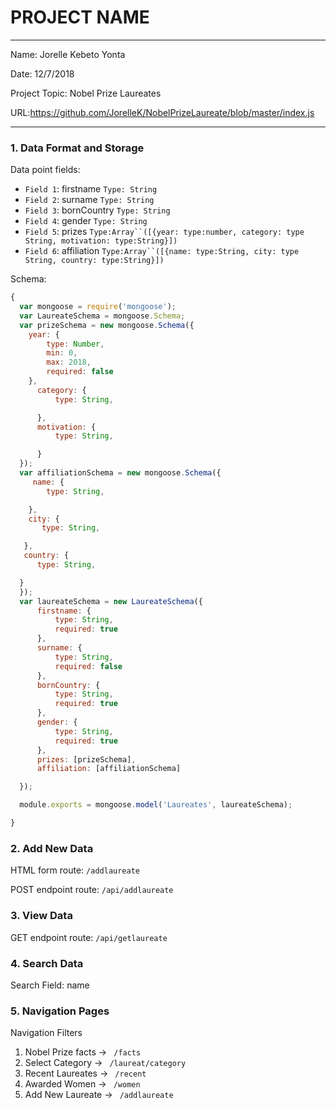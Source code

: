 
# PROJECT NAME

---

Name: Jorelle Kebeto Yonta

Date: 12/7/2018

Project Topic: Nobel Prize Laureates

URL:https://github.com/JorelleK/NobelPrizeLaureate/blob/master/index.js

---


### 1. Data Format and Storage

Data point fields:
- `Field 1`:     firstname       `Type: String`
- `Field 2`:     surname       `Type: String`
- `Field 3`:     bornCountry       `Type: String`
- `Field 4`:     gender          `Type: String`
- `Field 5`:     prizes         `Type:Array``([{year: type:number, category: type String, motivation: type:String}])`
- `Field 6`:     affiliation     `Type:Array``([{name: type:String, city: type String, country: type:String}])`


Schema:
```javascript
{
  var mongoose = require('mongoose');
  var LaureateSchema = mongoose.Schema;
  var prizeSchema = new mongoose.Schema({
    year: {
        type: Number,
        min: 0,
        max: 2018,
        required: false
    },
      category: {
          type: String,

      },
      motivation: {
          type: String,

      }
  });
  var affiliationSchema = new mongoose.Schema({
     name: {
        type: String,

    },
    city: {
       type: String,

   },
   country: {
      type: String,

  }
  });
  var laureateSchema = new LaureateSchema({
      firstname: {
          type: String,
          required: true
      },
      surname: {
          type: String,
          required: false
      },
      bornCountry: {
          type: String,
          required: true
      },
      gender: {
          type: String,
          required: true
      },
      prizes: [prizeSchema],
      affiliation: [affiliationSchema]

  });

  module.exports = mongoose.model('Laureates', laureateSchema);

}
```

### 2. Add New Data

HTML form route: `/addlaureate`

POST endpoint route: `/api/addlaureate`


### 3. View Data

GET endpoint route: `/api/getlaureate`

### 4. Search Data

Search Field: name

### 5. Navigation Pages

Navigation Filters
1. Nobel Prize facts -> `  /facts  `
2. Select Category -> `  /laureat/category  `
3. Recent Laureates -> `  /recent  `
4. Awarded Women -> `  /women  `
5. Add New Laureate -> `  /addlaureate `
